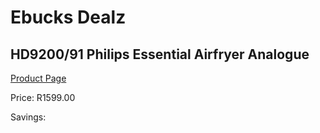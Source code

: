 
# Ebucks Dealz
## HD9200/91 Philips Essential Airfryer Analogue
[Product Page](https://www.ebucks.com/web/shop/productSelected.do?prodId=1165765838&catId=704983235)

Price: R1599.00

Savings: 


	